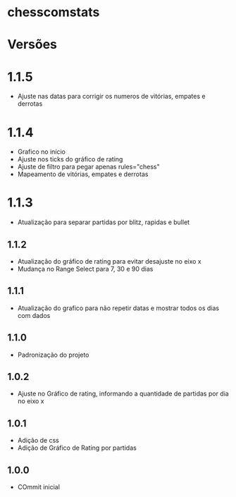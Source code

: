# chesscomstats

# Versões

# 1.1.5
- Ajuste nas datas para corrigir os numeros de vitórias, empates e derrotas

# 1.1.4
- Grafico no início
- Ajuste nos ticks do gráfico de rating
- Ajuste de filtro para pegar apenas rules="chess"
- Mapeamento de vitórias, empates e derrotas

# 1.1.3
- Atualização para separar partidas por blitz, rapidas e bullet

## 1.1.2
- Atualização do gráfico de rating para evitar desajuste no eixo x
- Mudança no Range Select para 7, 30 e 90 dias

## 1.1.1
- Atualização do grafico para não repetir datas e mostrar todos os dias com dados

## 1.1.0
- Padronização do projeto

## 1.0.2
- Ajuste no Gráfico de rating, informando a quantidade de partidas por dia no eixo x

## 1.0.1
- Adição de css
- Adição de Gráfico de Rating por partidas

## 1.0.0
- COmmit inicial
